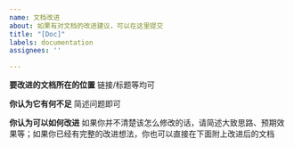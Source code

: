 ```yaml
---
name: 文档改进
about: 如果有对文档的改进建议，可以在这里提交
title: "[Doc]"
labels: documentation
assignees: ''

---
```


**要改进的文档所在的位置**
链接/标题等均可

**你认为它有何不足**
简述问题即可

**你认为可以如何改进**
如果你并不清楚该怎么修改的话，请简述大致思路、预期效果等；如果你已经有完整的改进想法，你也可以直接在下面附上改进后的文档
